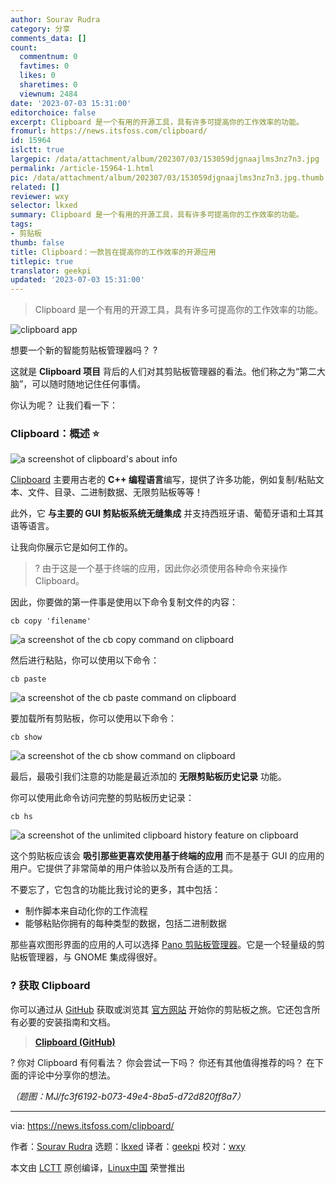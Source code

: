 ```yaml
---
author: Sourav Rudra
category: 分享
comments_data: []
count:
  commentnum: 0
  favtimes: 0
  likes: 0
  sharetimes: 0
  viewnum: 2484
date: '2023-07-03 15:31:00'
editorchoice: false
excerpt: Clipboard 是一个有用的开源工具，具有许多可提高你的工作效率的功能。
fromurl: https://news.itsfoss.com/clipboard/
id: 15964
islctt: true
largepic: /data/attachment/album/202307/03/153059djgnaajlms3nz7n3.jpg
permalink: /article-15964-1.html
pic: /data/attachment/album/202307/03/153059djgnaajlms3nz7n3.jpg.thumb.jpg
related: []
reviewer: wxy
selector: lkxed
summary: Clipboard 是一个有用的开源工具，具有许多可提高你的工作效率的功能。
tags:
- 剪贴板
thumb: false
title: Clipboard：一款旨在提高你的工作效率的开源应用
titlepic: true
translator: geekpi
updated: '2023-07-03 15:31:00'
---
```



> 
> Clipboard 是一个有用的开源工具，具有许多可提高你的工作效率的功能。
> 
> 
> 


![clipboard app](/data/attachment/album/202307/03/153059djgnaajlms3nz7n3.jpg)


想要一个新的智能剪贴板管理器吗？ ?


这就是 **Clipboard 项目** 背后的人们对其剪贴板管理器的看法。他们称之为“第二大脑”，可以随时随地记住任何事情。


你认为呢？ 让我们看一下：


### Clipboard：概述 ⭐


![a screenshot of clipboard's about info](/data/attachment/album/202307/03/153101rzdw0ierwv91rcd4.png)


[Clipboard](https://getclipboard.app/) 主要用古老的 **C++ 编程语言**编写，提供了许多功能，例如复制/粘贴文本、文件、目录、二进制数据、无限剪贴板等等！


此外，它 **与主要的 GUI 剪贴板系统无缝集成** 并支持西班牙语、葡萄牙语和土耳其语等语言。


让我向你展示它是如何工作的。



> 
> ? 由于这是一个基于终端的应用，因此你必须使用各种命令来操作 Clipboard。
> 
> 
> 


因此，你要做的第一件事是使用以下命令复制文件的内容：



```
cb copy 'filename'

```

![a screenshot of the cb copy command on clipboard](/data/attachment/album/202307/03/153102j55595z5a25720vb.png)


然后进行粘贴，你可以使用以下命令：



```
cb paste

```

![a screenshot of the cb paste command on clipboard](/data/attachment/album/202307/03/153102wr6zi68g7dgcgfa6.png)


要加载所有剪贴板，你可以使用以下命令：



```
cb show

```

![a screenshot of the cb show command on clipboard](/data/attachment/album/202307/03/153103b8aft8806p0vba53.png)


最后，最吸引我们注意的功能是最近添加的 **无限剪贴板历史记录** 功能。


你可以使用此命令访问完整的剪贴板历史记录：



```
cb hs

```

![a screenshot of the unlimited clipboard history feature on clipboard](/data/attachment/album/202307/03/153103c9rd0qlk9d062p3p.png)


这个剪贴板应该会 **吸引那些更喜欢使用基于终端的应用** 而不是基于 GUI 的应用的用户。它提供了非常简单的用户体验以及所有合适的工具。


不要忘了，它包含的功能比我讨论的更多，其中包括：


* 制作脚本来自动化你的工作流程
* 能够粘贴你拥有的每种类型的数据，包括二进制数据


那些喜欢图形界面的应用的人可以选择 [Pano 剪贴板管理器](https://news.itsfoss.com/pano-clipboard-manager/)。它是一个轻量级的剪贴板管理器，与 GNOME 集成得很好。


### ? 获取 Clipboard


你可以通过从 [GitHub](https://github.com/Slackadays/Clipboard) 获取或浏览其 [官方网站](https://getclipboard.app/) 开始你的剪贴板之旅。它还包含所有必要的安装指南和文档。



> 
> **[Clipboard (GitHub)](https://github.com/Slackadays/Clipboard)**
> 
> 
> 


? 你对 Clipboard 有何看法？ 你会尝试一下吗？ 你还有其他值得推荐的吗？ 在下面的评论中分享你的想法。


*（题图：MJ/fc3f6192-b073-49e4-8ba5-d72d820ff8a7）*




---


via: <https://news.itsfoss.com/clipboard/>


作者：[Sourav Rudra](https://news.itsfoss.com/author/sourav/) 选题：[lkxed](https://github.com/lkxed/) 译者：[geekpi](https://github.com/geekpi) 校对：[wxy](https://github.com/wxy)


本文由 [LCTT](https://github.com/LCTT/TranslateProject) 原创编译，[Linux中国](https://linux.cn/) 荣誉推出